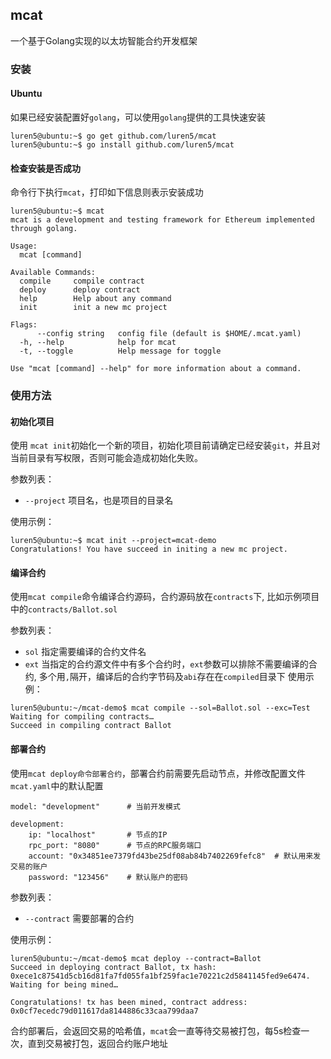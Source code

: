 ## mcat
一个基于Golang实现的以太坊智能合约开发框架

### 安装
#### Ubuntu
如果已经安装配置好`golang`，可以使用`golang`提供的工具快速安装
```
luren5@ubuntu:~$ go get github.com/luren5/mcat
luren5@ubuntu:~$ go install github.com/luren5/mcat
```


#### 检查安装是否成功
命令行下执行`mcat`，打印如下信息则表示安装成功
```
luren5@ubuntu:~$ mcat
mcat is a development and testing framework for Ethereum implemented through golang.

Usage:
  mcat [command]

Available Commands:
  compile     compile contract
  deploy      deploy contract
  help        Help about any command
  init        init a new mc project

Flags:
      --config string   config file (default is $HOME/.mcat.yaml)
  -h, --help            help for mcat
  -t, --toggle          Help message for toggle

Use "mcat [command] --help" for more information about a command.
```

### 使用方法
#### 初始化项目
使用 `mcat init`初始化一个新的项目，初始化项目前请确定已经安装`git`，并且对当前目录有写权限，否则可能会造成初始化失败。

参数列表：
- `--project` 项目名，也是项目的目录名

使用示例：
```
luren5@ubuntu:~$ mcat init --project=mcat-demo
Congratulations! You have succeed in initing a new mc project.
```
#### 编译合约
使用`mcat compile`命令编译合约源码，合约源码放在`contracts`下,  比如示例项目中的`contracts/Ballot.sol`

参数列表：
- `sol` 指定需要编译的合约文件名
- `ext` 当指定的合约源文件中有多个合约时，`ext`参数可以排除不需要编译的合约, 多个用`,`隔开，编译后的合约字节码及`abi`存在在`compiled`目录下
使用示例：
```
luren5@ubuntu:~/mcat-demo$ mcat compile --sol=Ballot.sol --exc=Test
Waiting for compiling contracts…
Succeed in compiling contract Ballot
```

#### 部署合约
使用`mcat deploy命令部署合约`，部署合约前需要先启动节点，并修改配置文件`mcat.yaml`中的默认配置
```
model: "development"      # 当前开发模式

development:
    ip: "localhost"       # 节点的IP
    rpc_port: "8080"      # 节点的RPC服务端口
    account: "0x34851ee7379fd43be25df08ab84b7402269fefc8"  # 默认用来发交易的账户
    password: "123456"    # 默认账户的密码
```

参数列表：
- `--contract`  需要部署的合约

使用示例：
```
luren5@ubuntu:~/mcat-demo$ mcat deploy --contract=Ballot
Succeed in deploying contract Ballot, tx hash: 0xece1c87541d5cb16d81fa7fd055fa1bf259fac1e70221c2d5841145fed9e6474. Waiting for being mined…

Congratulations! tx has been mined, contract address: 0x0cf7ecedc79d011617da8144886c33caa799daa7
```
合约部署后，会返回交易的哈希值，`mcat`会一直等待交易被打包，每5s检查一次，直到交易被打包，返回合约账户地址
